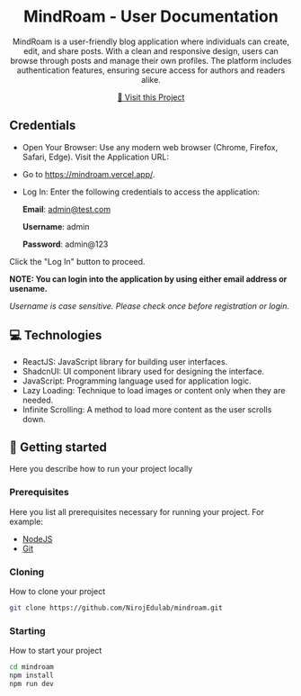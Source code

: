 

<h1 align="center" style="font-weight: bold;">MindRoam - User Documentation</h1>


<p align="center">MindRoam is a user-friendly blog application where individuals can create, edit, and share posts. With a clean and responsive design, users can browse through posts and manage their own profiles. The platform includes authentication features, ensuring secure access for authors and readers alike.</p>


<p align="center">
<a href="https://mindroam.vercel.app/">📱 Visit this Project</a>
</p>




<h2 id="creds">Credentials</h2>

- Open Your Browser:
Use any modern web browser (Chrome, Firefox, Safari, Edge).
Visit the Application URL:

- Go to https://mindroam.vercel.app/.
- Log In: Enter the following credentials to access the application:

  <b>Email</b>: admin@test.com
  
  <b>Username</b>: admin
  
  <b>Password</b>: admin@123

Click the "Log In" button to proceed.

<b>NOTE: You can login into the application by using either email address or usename.</b>
<i><p style="color:'red'; font-size: '10px'">Username is case sensitive. Please check once before registration or login.</p></i>

<h2 id="technologies">💻 Technologies</h2>

- ReactJS: JavaScript library for building user interfaces.
- ShadcnUI: UI component library used for designing the interface.
- JavaScript: Programming language used for application logic.
- Lazy Loading: Technique to load images or content only when they are needed.
- Infinite Scrolling: A method to load more content as the user scrolls down.

<h2 id="started">🚀 Getting started</h2>

Here you describe how to run your project locally

<h3>Prerequisites</h3>

Here you list all prerequisites necessary for running your project. For example:

- [NodeJS](https://github.com/)
- [Git](https://github.com)

<h3>Cloning</h3>

How to clone your project

```bash
git clone https://github.com/NirojEdulab/mindroam.git
```

<h3>Starting</h3>

How to start your project

```bash
cd mindroam
npm install
npm run dev
```
